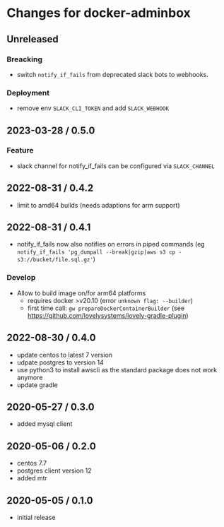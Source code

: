 # Changes for docker-adminbox

## Unreleased

### Breacking

- switch `notify_if_fails` from deprecated slack bots to webhooks.

### Deployment

- remove env `SLACK_CLI_TOKEN` and add `SLACK_WEBHOOK` 

## 2023-03-28 / 0.5.0

### Feature

- slack channel for notify_if_fails can be configured via `SLACK_CHANNEL`

## 2022-08-31 / 0.4.2

- limit to amd64 builds (needs adaptions for arm support)

## 2022-08-31 / 0.4.1

- notify_if_fails now also notifies on errors in piped commands
  (eg `notify_if_fails 'pg_dumpall --break|gzip|aws s3 cp - s3://bucket/file.sql.gz'`)

### Develop

- Allow to build image on/for arm64 platforms
  - requires docker >v20.10 (error `unknown flag: --builder`)
  - first time call: `gw prepareDockerContainerBuilder` (see https://github.com/lovelysystems/lovely-gradle-plugin)

## 2022-08-30 / 0.4.0

- update centos to latest 7 version
- udpate postgres to version 14
- use python3 to install awscli as the
  standard package does not work anymore
- update gradle

## 2020-05-27 / 0.3.0

- added mysql client

## 2020-05-06 / 0.2.0

- centos 7.7
- postgres client version 12
- added mtr

## 2020-05-05 / 0.1.0

- initial release
